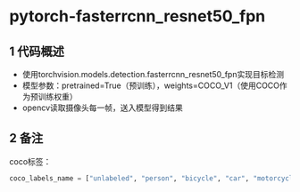 # pytorch-fasterrcnn_resnet50_fpn
## 1 代码概述
- 使用torchvision.models.detection.fasterrcnn_resnet50_fpn实现目标检测
- 模型参数：pretrained=True（预训练），weights=COCO_V1（使用COCO作为预训练权重）
- opencv读取摄像头每一帧，送入模型得到结果
## 2 备注
coco标签：
```python
coco_labels_name = ["unlabeled", "person", "bicycle", "car", "motorcycle", "airplane", "bus", "train", "truck", "boat","traffic light", "fire hydrant", "street sign", "stop sign", "parking meter", "bench", "bird", "cat", "dog", "horse","sheep", "cow", "elephant", "bear", "zebra", "giraffe", "hat", "backpack", "umbrella", "shoe", "eye glasses", "handbag", "tie", "suitcase", "frisbee", "skis", "snowboard", "sports_ball", "kite", "baseball bat","baseball glove", "skateboard", "surfboard", "tennis racket", "bottle", "plate", "wine glass", "cup", "fork", "knife","spoon", "bowl", "banana", "apple", "sandwich", "orange", "broccoli", "carrot", "hot_dog", "pizza", "donut", "cake", "chair", "couch", "potted plant", "bed", "mirror", "dining table", "window", "desk", "toilet", "door", "tv", "laptop", "mouse", "remote", "keyboard", "cell phone", "microwave", "oven", "toaster", "sink", "refrigerator", "blender", "book", "clock", "vase", "scissors", "teddy bear", "hair drier", "toothbrush", "hair brush"]
```
